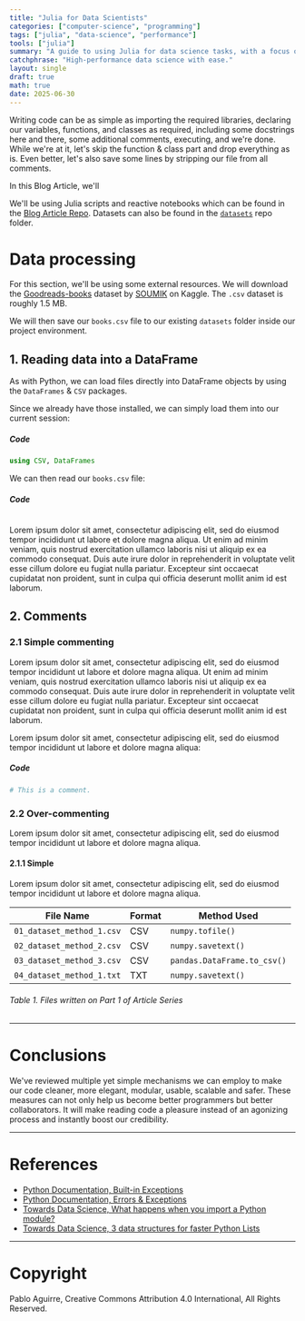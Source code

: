 ```yaml
---
title: "Julia for Data Scientists"
categories: ["computer-science", "programming"]
tags: ["julia", "data-science", "performance"]
tools: ["julia"]
summary: "A guide to using Julia for data science tasks, with a focus on performance, ease of use, and ecosystem tools."
catchphrase: "High-performance data science with ease."
layout: single
draft: true
math: true
date: 2025-06-30
---
```


Writing code can be as simple as importing the required libraries, declaring our variables, functions, and classes as required, including some docstrings here and there, some additional comments, executing, and we're done. While we're at it, let's skip the function & class part and drop everything as is. Even better, let's also save some lines by stripping our file from all comments.

In this Blog Article, we'll

We'll be using Julia scripts and reactive notebooks which can be found in the [Blog Article Repo](https://github.com/pabloagn/blog/tree/master/data-science/julia-for-data-scientists). Datasets can also be found in the [`datasets`](https://github.com/pabloagn/blog/tree/master/data-science/julia-for-data-scientists/julia_project/datasets) repo folder.

# Data processing

For this section, we'll be using some external resources. We will download the [Goodreads-books](https://www.kaggle.com/datasets/jealousleopard/goodreadsbooks) dataset by [SOUMIK](https://www.kaggle.com/jealousleopard) on Kaggle. The `.csv` dataset is roughly 1.5 MB.

We will then save our `books.csv` file to our existing `datasets` folder inside our project environment.

## 1. Reading data into a DataFrame

As with Python, we can load files directly into DataFrame objects by using the `DataFrames` & `CSV` packages.

Since we already have those installed, we can simply load them into our current session:

##### **Code**

```Julia
using CSV, DataFrames
```

We can then read our `books.csv` file:

##### **Code**

```Julia

```

Lorem ipsum dolor sit amet, consectetur adipiscing elit, sed do eiusmod tempor incididunt ut labore et dolore magna aliqua. Ut enim ad minim veniam, quis nostrud exercitation ullamco laboris nisi ut aliquip ex ea commodo consequat. Duis aute irure dolor in reprehenderit in voluptate velit esse cillum dolore eu fugiat nulla pariatur. Excepteur sint occaecat cupidatat non proident, sunt in culpa qui officia deserunt mollit anim id est laborum.

## 2. Comments

### 2.1 Simple commenting

Lorem ipsum dolor sit amet, consectetur adipiscing elit, sed do eiusmod tempor incididunt ut labore et dolore magna aliqua. Ut enim ad minim veniam, quis nostrud exercitation ullamco laboris nisi ut aliquip ex ea commodo consequat. Duis aute irure dolor in reprehenderit in voluptate velit esse cillum dolore eu fugiat nulla pariatur. Excepteur sint occaecat cupidatat non proident, sunt in culpa qui officia deserunt mollit anim id est laborum.

Lorem ipsum dolor sit amet, consectetur adipiscing elit, sed do eiusmod tempor incididunt ut labore et dolore magna aliqua:

##### **Code**

```Python
# This is a comment.
```

### 2.2 Over-commenting

Lorem ipsum dolor sit amet, consectetur adipiscing elit, sed do eiusmod tempor incididunt ut labore et dolore magna aliqua.

#### 2.1.1 Simple

Lorem ipsum dolor sit amet, consectetur adipiscing elit, sed do eiusmod tempor incididunt ut labore et dolore magna aliqua.

| File Name                 | Format | Method Used                 |
| ------------------------- | ------ | --------------------------- |
| `01_dataset_method_1.csv` | CSV    | `numpy.tofile()`            |
| `02_dataset_method_2.csv` | CSV    | `numpy.savetext()`          |
| `03_dataset_method_3.csv` | CSV    | `pandas.DataFrame.to_csv()` |
| `04_dataset_method_1.txt` | TXT    | `numpy.savetext()`          |

###### _Table 1. Files written on Part 1 of Article Series_

---

# Conclusions

We've reviewed multiple yet simple mechanisms we can employ to make our code cleaner, more elegant, modular, usable, scalable and safer. These measures can not only help us become better programmers but better collaborators. It will make reading code a pleasure instead of an agonizing process and instantly boost our credibility.

---

# References

- [Python Documentation, Built-in Exceptions](https://docs.python.org/3/library/exceptions.html)
- [Python Documentation, Errors & Exceptions](https://docs.python.org/3/tutorial/errors.html)
- [Towards Data Science, What happens when you import a Python module?](https://towardsdatascience.com/what-happens-when-you-import-a-python-module-ad6c0efd2640)
- [Towards Data Science, 3 data structures for faster Python Lists](https://towardsdatascience.com/3-data-structures-for-faster-python-lists-f29a7e9c2f92)

---

# Copyright

Pablo Aguirre, Creative Commons Attribution 4.0 International, All Rights Reserved.
